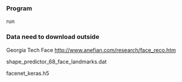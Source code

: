 ### Program 
run


### Data need to download outside

Georgia Tech Face
http://www.anefian.com/research/face_reco.htm

shape_predictor_68_face_landmarks.dat

facenet_keras.h5

